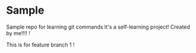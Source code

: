 # Sample
Sample repo for learning git commands 
It's a self-learning project!
Created by me!!!!
!

This is for feature branch 1 !